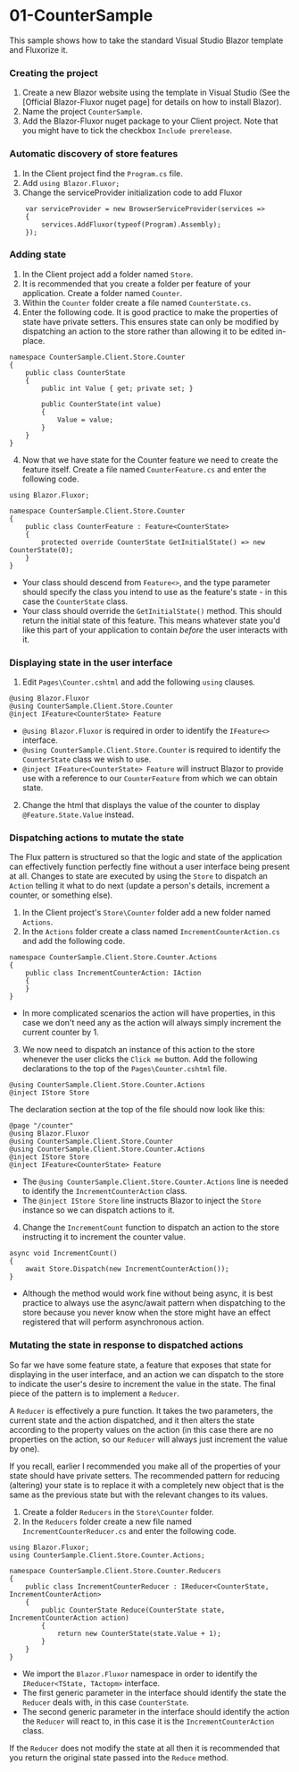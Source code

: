 # 01-CounterSample
This sample shows how to take the standard Visual Studio Blazor template and Fluxorize it.

### Creating the project
1. Create a new Blazor website using the template in Visual Studio (See the [Official Blazor-Fluxor nuget page] for details on how to install Blazor).
2. Name the project `CounterSample`.
3. Add the Blazor-Fluxor nuget package to your Client project. Note that you might have to tick the checkbox `Include prerelease`.
 
### Automatic discovery of store features
1. In the Client project find the `Program.cs` file. 
2. Add `using Blazor.Fluxor;`
3. Change the serviceProvider initialization code to add Fluxor
```
    var serviceProvider = new BrowserServiceProvider(services =>
    {
    	services.AddFluxor(typeof(Program).Assembly);
    });
```

### Adding state
1. In the Client project add a folder named `Store`.
2. It is recommended that you create a folder per feature of your application. Create a folder named `Counter`.
3. Within the `Counter` folder create a file named `CounterState.cs`.
3. Enter the following code. It is good practice to make the properties of state have private setters. This ensures state can only be modified by dispatching an action to the store rather than allowing it to be edited in-place.
```
namespace CounterSample.Client.Store.Counter
{
	public class CounterState
	{
		public int Value { get; private set; }

		public CounterState(int value)
		{
			Value = value;
		}
	}
}
```
4. Now that we have state for the Counter feature we need to create the feature itself. Create a file named `CounterFeature.cs` and enter the following code.
```
using Blazor.Fluxor;

namespace CounterSample.Client.Store.Counter
{
	public class CounterFeature : Feature<CounterState>
	{
		protected override CounterState GetInitialState() => new CounterState(0);
	}
}
```
   * Your class should descend from `Feature<>`, and the type parameter should specify the class you intend to use as the feature's state - in this case the `CounterState` class.
   * Your class should override the `GetInitialState()` method. This should return the initial state of this feature. This means whatever state you'd like this part of your application to contain *before* the user interacts with it.
 
### Displaying state in the user interface
1. Edit `Pages\Counter.cshtml` and add the following `using` clauses.
```
@using Blazor.Fluxor
@using CounterSample.Client.Store.Counter
@inject IFeature<CounterState> Feature
```
   * `@using Blazor.Fluxor` is required in order to identify the `IFeature<>` interface.
   * `@using CounterSample.Client.Store.Counter` is required to identify the `CounterState` class we wish to use.
   * `@inject IFeature<CounterState> Feature` will instruct Blazor to provide use with a reference to our `CounterFeature` from which we can obtain state.

2. Change the html that displays the value of the counter to display `@Feature.State.Value` instead.

### Dispatching actions to mutate the state
The Flux pattern is structured so that the logic and state of the application can effectively function perfectly fine without a user interface being present at all. Changes to state are executed by using the `Store` to dispatch an `Action` telling it what to do next (update a person's details, increment a counter, or something else).

1. In the Client project's `Store\Counter` folder add a new folder named `Actions`.
2. In the `Actions` folder create a class named `IncrementCounterAction.cs` and add the following code.
```
namespace CounterSample.Client.Store.Counter.Actions
{
	public class IncrementCounterAction: IAction
	{
	}
}
```
   * In more complicated scenarios the action will have properties, in this case we don't need any as the action will always simply increment the current counter by 1.
3. We now need to dispatch an instance of this action to the store whenever the user clicks the `Click me` button. Add the following declarations to the top of the `Pages\Counter.cshtml` file.
```
@using CounterSample.Client.Store.Counter.Actions
@inject IStore Store
```
The declaration section at the top of the file should now look like this:
```
@page "/counter"
@using Blazor.Fluxor
@using CounterSample.Client.Store.Counter
@using CounterSample.Client.Store.Counter.Actions
@inject IStore Store
@inject IFeature<CounterState> Feature
```
   * The `@using CounterSample.Client.Store.Counter.Actions` line is needed to identify the `IncrementCounterAction` class.
   * The `@inject IStore Store` line instructs Blazor to inject the `Store` instance so we can dispatch actions to it.
4. Change the `IncrementCount` function to dispatch an action to the store instructing it to increment the counter value.
```
async void IncrementCount()
{
    await Store.Dispatch(new IncrementCounterAction());
}
```
   * Although the method would work fine without being async, it is best practice to always use the async/await pattern when dispatching to the store because you never know when the store might have an effect registered that will perform asynchronous action.
   
### Mutating the state in response to dispatched actions
So far we have some feature state, a feature that exposes that state for displaying in the user interface, and an action we can dispatch to the store to indicate the user's desire to increment the value in the state. The final piece of the pattern is to implement a `Reducer`.

A `Reducer` is effectively a pure function. It takes the two parameters, the current state and the action dispatched, and it then alters the state according to the property values on the action (in this case there are no properties on the action, so our `Reducer` will always just increment the value by one).

If you recall, earlier I recommended you make all of the properties of your state should have private setters. The recommended pattern for reducing (altering) your state is to replace it with a completely new object that is the same as the previous state but with the relevant changes to its values.

1. Create a folder `Reducers` in the `Store\Counter` folder.
2. In the `Reducers` folder create a new file named `IncrementCounterReducer.cs` and enter the following code.
```
using Blazor.Fluxor;
using CounterSample.Client.Store.Counter.Actions;

namespace CounterSample.Client.Store.Counter.Reducers
{
	public class IncrementCounterReducer : IReducer<CounterState, IncrementCounterAction>
	{
		public CounterState Reduce(CounterState state, IncrementCounterAction action)
		{
			return new CounterState(state.Value + 1);
		}
	}
}
```

   * We import the `Blazor.Fluxor` namespace in order to identify the `IReducer<TState, TActopm>` interface.
   * The first generic parameter in the interface should identify the state the `Reducer` deals with, in this case `CounterState`.
   * The second generic parameter in the interface should identify the action the `Reducer` will react to, in this case it is the `IncrementCounterAction` class.
   
If the `Reducer` does not modify the state at all then it is recommended that you return the original state passed into the `Reduce` method. 
